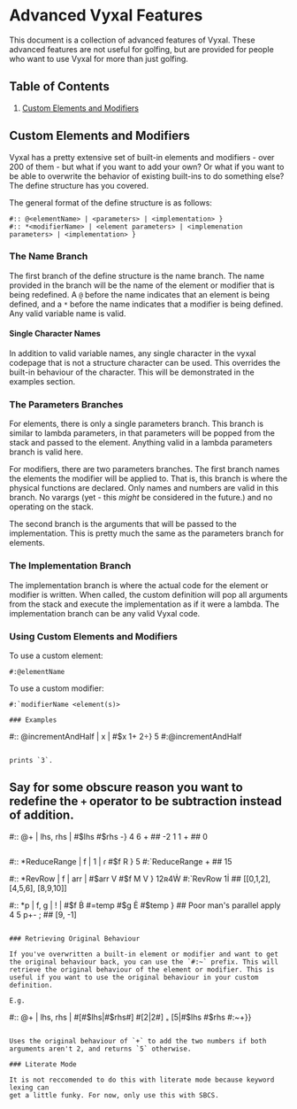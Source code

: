 # Advanced Vyxal Features

This document is a collection of advanced features of Vyxal. These advanced features are not useful for golfing, but are provided for people who want to use Vyxal for more than just golfing.

## Table of Contents

1. [Custom Elements and Modifiers](#custom-elements-and-modifiers)

## Custom Elements and Modifiers

Vyxal has a pretty extensive set of built-in elements and modifiers - over 200 of them - but what if you want to add your own? Or what if you want to be able to overwrite the behavior of existing built-ins to do something else? The define structure has you covered.

The general format of the define structure is as follows:

```
#:: @<elementName> | <parameters> | <implementation> }
#:: *<modifierName> | <element parameters> | <implemenation parameters> | <implementation> }
```

### The Name Branch

The first branch of the define structure is the name branch. The name provided in the branch will be the name of the element or modifier that is being redefined. A `@` before the name indicates that an element is being defined, and a `*` before the name indicates that a modifier is being defined. Any valid variable name is valid.

#### Single Character Names

In addition to valid variable names, any single character in the vyxal codepage that is not a structure character can be used. This overrides the built-in behaviour of the character. This will be demonstrated in the examples section.

### The Parameters Branches

For elements, there is only a single parameters branch. This branch is similar to
lambda parameters, in that parameters will be popped from the stack and passed to the element. Anything valid in a lambda parameters branch is valid here.

For modifiers, there are two parameters branches. The first branch names the
elements the modifier will be applied to. That is, this branch is where the physical functions are declared. Only names and numbers are valid in this branch. No varargs (yet - this _might_ be considered in the future.) and no operating on the stack.

The second branch is the arguments that will be
passed to the implementation. This is pretty much the same as the parameters branch for elements.

### The Implementation Branch

The implementation branch is where the actual code for the element or modifier is written. When called, the custom definition will pop all arguments from the stack
and execute the implementation as if it were a lambda. The implementation branch can be any valid Vyxal code.

### Using Custom Elements and Modifiers

To use a custom element:

```
#:@elementName
```

To use a custom modifier:

```
#:`modifierName <element(s)>

### Examples

```
#:: @incrementAndHalf | x | #$x 1+ 2÷}
5 #:@incrementAndHalf
```

prints `3`.

```
## Say for some obscure reason you want to redefine the `+` operator to be subtraction instead of addition.
#:: @+ | lhs, rhs | #$lhs #$rhs -}
4 6 + ## -2
1 1 + ## 0
```

```
#:: *ReduceRange | f | 1 | ɾ #$f R }
5 #:`ReduceRange + ## 15

#:: *RevRow | f | arr | #$arr V #$f M V } 
12ʀ4Ẇ #:`RevRow 1İ ## [[0,1,2], [4,5,6], [8,9,10]]

#:: *p | f, g | ! | #$f Ḃ #=temp #$g Ė #$temp } ## Poor man's parallel apply
4 5 p+- ; ## [9, -1]
```

### Retrieving Original Behaviour

If you've overwritten a built-in element or modifier and want to get the original behaviour back, you can use the `#:~` prefix. This will retrieve the original behaviour of the element or modifier. This is useful if you want to use the original behaviour in your custom definition.

E.g.

```
#:: @+ | lhs, rhs | #[#$lhs|#$rhs#] #[2|2#] ₌ [5|#$lhs #$rhs #:~+}}
```

Uses the original behaviour of `+` to add the two numbers if both arguments aren't 2, and returns `5` otherwise.

### Literate Mode

It is not reccomended to do this with literate mode because keyword lexing can
get a little funky. For now, only use this with SBCS.
